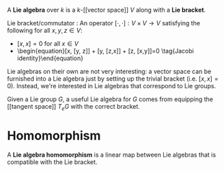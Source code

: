 A **Lie algebra** over $k$ is a $k$-[[vector space]] $V$ along with a **Lie bracket**.

Lie bracket/commutator
: An operator $[\cdot,\cdot]: V \times V \to V$ satisfying the following for all $x, y, z \in V$:

* $[x, x] = 0$ for all $x \in V$
* \begin{equation}[x, [y, z]] + [y, [z,x]] + [z, [x,y]]=0 \tag{Jacobi identity}\end{equation}


Lie algebras on their own are not very interesting: a vector space can be furnished into a Lie algebra just by setting up the trivial bracket (i.e. $[x,x] = 0$). Instead, we're interested in Lie algebras that correspond to Lie groups.

Given a Lie group $G$, a useful Lie algebra for $G$ comes from equipping the [[tangent space]] $T_e G$ with the correct bracket.

# Homomorphism

A **Lie algebra homomorphism** is a linear map between Lie algebras that is compatible with the Lie bracket.

